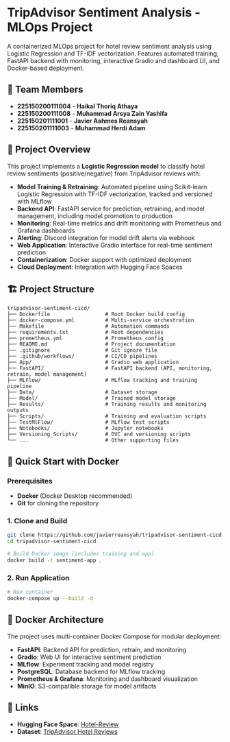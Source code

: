 # TripAdvisor Sentiment Analysis - MLOps Project

A containerized MLOps project for hotel review sentiment analysis using Logistic Regression and TF-IDF vectorization. Features automated training, FastAPI backend with monitoring, interactive Gradio and dashboard UI, and Docker-based deployment.

## 👥 Team Members

- **225150200111004** - **Haikal Thoriq Athaya**
- **225150200111008** - **Muhammad Arsya Zain Yashifa**  
- **225150201111001** - **Javier Aahmes Reansyah**
- **225150201111003** - **Muhammad Herdi Adam**

## 🎯 Project Overview


This project implements a **Logistic Regression model** to classify hotel review sentiments (positive/negative) from TripAdvisor reviews with:

- **Model Training & Retraining**: Automated pipeline using Scikit-learn Logistic Regression with TF-IDF vectorization, tracked and versioned with MLflow
- **Backend API**: FastAPI service for prediction, retraining, and model management, including model promotion to production
- **Monitoring**: Real-time metrics and drift monitoring with Prometheus and Grafana dashboards
- **Alerting**: Discord integration for model drift alerts via webhook
- **Web Application**: Interactive Gradio interface for real-time sentiment prediction
- **Containerization**: Docker support with optimized deployment
- **Cloud Deployment**: Integration with Hugging Face Spaces

## 🏗️ Project Structure

```
tripadvisor-sentiment-cicd/
├── Dockerfile                  # Root Docker build config
├── docker-compose.yml          # Multi-service orchestration
├── Makefile                    # Automation commands
├── requirements.txt            # Root dependencies
├── prometheus.yml              # Prometheus config
├── README.md                   # Project documentation
├── .gitignore                  # Git ignore file
├── .github/workflows/          # CI/CD pipelines
├── App/                        # Gradio web application
├── FastAPI/                    # FastAPI backend (API, monitoring, retrain, model management)
├── MLFlow/                     # MLflow tracking and training pipeline
├── Data/                       # Dataset storage
├── Model/                      # Trained model storage
├── Results/                    # Training results and monitoring outputs
├── Scripts/                    # Training and evaluation scripts
├── TestMlFlow/                 # MLflow test scripts
├── Notebooks/                  # Jupyter notebooks
├── Versioning_Scripts/         # DVC and versioning scripts
└── ...                         # Other supporting files
```

## 🚀 Quick Start with Docker

### Prerequisites
- **Docker** (Docker Desktop recommended)
- **Git** for cloning the repository

### 1. Clone and Build
```bash
git clone https://github.com/javierreansyah/tripadvisor-sentiment-cicd.git
cd tripadvisor-sentiment-cicd

# Build Docker image (includes training and app)
docker build -t sentiment-app .
```

### 2. Run Application
```bash
# Run container
docker-compose up --build -d
```

## 🐳 Docker Architecture


The project uses multi-container Docker Compose for modular deployment:

- **FastAPI**: Backend API for prediction, retrain, and monitoring
- **Gradio**: Web UI for interactive sentiment prediction
- **MLflow**: Experiment tracking and model registry
- **PostgreSQL**: Database backend for MLflow tracking
- **Prometheus & Grafana**: Monitoring and dashboard visualization
- **MinIO**: S3-compatible storage for model artifacts

## 🔗 Links

- **Hugging Face Space**: [Hotel-Review](https://huggingface.co/spaces/javierreansyah/Hotel-Review)
- **Dataset**: [TripAdvisor Hotel Reviews](https://www.kaggle.com/datasets/andrewmvd/trip-advisor-hotel-reviews)